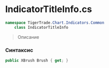 
# IndicatorTitleInfo.cs
```csharp
namespace TigerTrade.Chart.Indicators.Common  
    class IndicatorTitleInfo
```

> Описание

### Синтаксис
```csharp
public XBrush Brush { get; }
```

